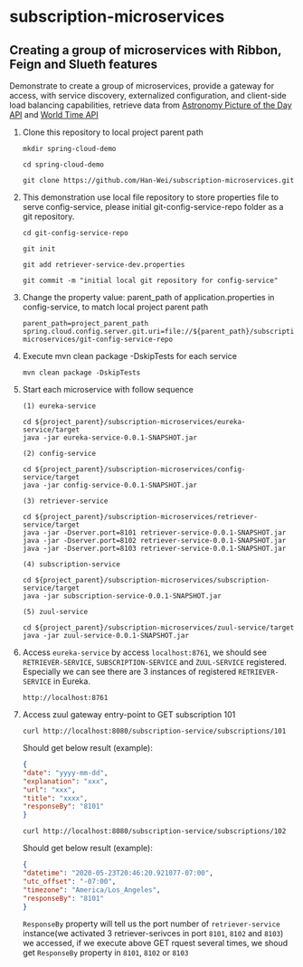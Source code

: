 # subscription-microservices
## Creating a group of microservices with Ribbon, Feign and Slueth features
Demonstrate to create a group of microservices, provide a gateway for access, with service discovery, externalized configuration, and client-side load balancing capabilities, retrieve data from [Astronomy Picture of the Day API](https://api.nasa.gov) and [World Time API](https://worldtimeapi.org)

1. Clone this repository to local project parent path
    ```
    mkdir spring-cloud-demo
   
    cd spring-cloud-demo
    
    git clone https://github.com/Han-Wei/subscription-microservices.git
    ```
2. This demonstration use local file repository to store properties file to serve config-service, please initial git-config-service-repo folder as a git repository.
    ```
    cd git-config-service-repo
    
    git init
    
    git add retriever-service-dev.properties
    
    git commit -m "initial local git repository for config-service"
    ```
3. Change the property value: parent_path of application.properties in config-service, to match local project parent path
    ```
    parent_path=project_parent_path
    spring.cloud.config.server.git.uri=file://${parent_path}/subscription-microservices/git-config-service-repo
    ```
    
4. Execute mvn clean package -DskipTests for each service
    ```
    mvn clean package -DskipTests
    ```
5. Start each microservice with follow sequence
    
    `(1) eureka-service`
    ```
    cd ${project_parent}/subscription-microservices/eureka-service/target
    java -jar eureka-service-0.0.1-SNAPSHOT.jar
    ```
    `(2) config-service`
    ```
    cd ${project_parent}/subscription-microservices/config-service/target
    java -jar config-service-0.0.1-SNAPSHOT.jar    
    ```
    `(3) retriever-service`
    ```
    cd ${project_parent}/subscription-microservices/retriever-service/target
    java -jar -Dserver.port=8101 retriever-service-0.0.1-SNAPSHOT.jar
    java -jar -Dserver.port=8102 retriever-service-0.0.1-SNAPSHOT.jar
    java -jar -Dserver.port=8103 retriever-service-0.0.1-SNAPSHOT.jar
    ```
    `(4) subscription-service`
    ```
    cd ${project_parent}/subscription-microservices/subscription-service/target
    java -jar subscription-service-0.0.1-SNAPSHOT.jar    
    ```    
    `(5) zuul-service`
    ```
    cd ${project_parent}/subscription-microservices/zuul-service/target
    java -jar zuul-service-0.0.1-SNAPSHOT.jar    
    ```    
    
6. Access `eureka-service` by access `localhost:8761`, we should see `RETRIEVER-SERVICE`, `SUBSCRIPTION-SERVICE` and `ZUUL-SERVICE` registered. Especially we can see there are 3 instances of registered `RETRIEVER-SERVICE` in Eureka.
    ```
    http://localhost:8761
    ```
6. Access zuul gateway entry-point to GET subscription 101
    ```
    curl http://localhost:8080/subscription-service/subscriptions/101
    ```
    Should get below result (example):
    ```json
    {
    "date": "yyyy-mm-dd",
    "explanation": "xxx",
    "url": "xxx",
    "title": "xxxx",
    "responseBy": "8101"
    }
    ```
    ```
    curl http://localhost:8080/subscription-service/subscriptions/102
    ```
    Should get below result (example):
    ```json
    {
    "datetime": "2020-05-23T20:46:20.921077-07:00",
    "utc_offset": "-07:00",
    "timezone": "America/Los_Angeles",
    "responseBy": "8101"
    }
    ```    
    `ResponseBy` property will tell us the port number of `retriever-service` instance(we activated 3 retriever-serivces in port `8101`, `8102` and `8103`) we accessed, if we execute above GET rquest several times, we shoud get `ResponseBy` property in `8101`, `8102` or `8103`